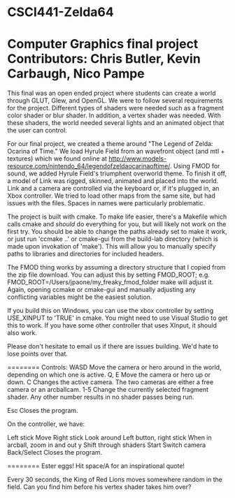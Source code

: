 # CSCI441-Zelda64
Computer Graphics final project
Contributors: Chris Butler, Kevin Carbaugh, Nico Pampe
=======

This final was an open ended project where students can create a world through GLUT, Glew, and OpenGL. We were to follow several requirements for the project. Different types of shaders were needed such as a fragment color shader or blur shader. In addition, a vertex shader was needed. With these shaders, the world needed several lights and an animated object that the user can control.

For our final project, we created a theme around "The Legend of Zelda: Ocarina of Time." We load Hyrule Field from an wavefront object (and mtl + textures) which we found online at http://www.models-resource.com/nintendo_64/legendofzeldaocarinaoftime/. Using FMOD for sound, we added Hyrule Field's triumphent overworld theme. To finish it off, a model of Link was rigged, skinned, animated and placed into the world. Link and a camera are controlled via the keyboard or, if it's plugged in, an Xbox controller. We tried to load other maps from the same site, but had issues with the files. Spaces in names were particularly problematic.

The project is built with cmake. To make life easier, there's a Makefile which calls cmake and *should* do everything for you, but will likely not work on the first try. You should be able to change the paths already set to make it work, or just run 'ccmake ..' or cmake-gui from the build-lab directory (which is made upon invokation of 'make'). This will allow you to manually specify paths to libraries and directories for included headers.

The FMOD thing works by assuming a directory structure that I copied from the zip file download. You can adjust this by setting FMOD_ROOT; e.g.
	FMOD_ROOT=/Users/jpaone/my_freaky_fmod_folder make
will adjust it. Again, opening ccmake or cmake-gui and manually adjusting any conflicting variables might be the easiest solution.

If you build this on Windows, you can use the xbox controller by setting USE_XINPUT to 'TRUE' in cmake. You might need to use Visual Studio to get this to work. If you have some other controller that uses XInput, it should also work.

Please don't hesitate to email us if there are issues building. We'd hate to lose points over that.

========
Controls:
WASD      Move the camera or hero around in the world, depending on which one is active.
Q, E      Move the camera or hero up or down.
C         Changes the active camera. The two cameras are either a free camera or an arcballcam.
1-5       Change the currently selected fragment shader. Any other number results in no shader passes being run.

Esc       Closes the program.

On the controller, we have:

Left stick                Move
Right stick               Look around
Left button, right stick  When in arcball, zoom in and out
y                         Shift through shaders
Start                     Switch camera
Back/Select               Closes the program.

========
Ester eggs!
Hit space/A for an inspirational quote!

Every 30 seconds, the King of Red Lions moves somewhere random in the field. Can you find him before his vertex shader takes him over?
